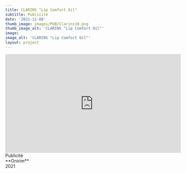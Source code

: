 ```yaml
---
title: CLARINS "Lip Comfort Oil"       
subtitle: Publicité
date: '2021-11-08'
thumb_image: images/PUB/Clarins10.png
thumb_image_alt: 'CLARINS "Lip Comfort Oil"'
image: 
image_alt: 'CLARINS "Lip Comfort Oil"'
layout: project
---
```


<iframe width="560" height="315" src="https://www.youtube.com/embed/SVWs86QZlKg" title="YouTube video player" frameborder="0" allow="accelerometer; autoplay; clipboard-write; encrypted-media; gyroscope; picture-in-picture" allowfullscreen></iframe>
<br>
Publicité <br>
**Onirim** <br>
2021 <br>

